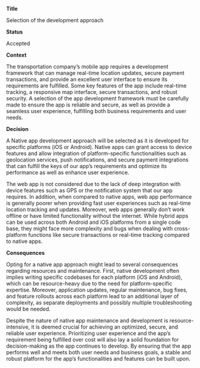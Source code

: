 ﻿**Title**

Selection of the development approach

**Status**

Accepted

**Context**

The transportation company’s mobile app requires a development framework that can manage real-time location updates, secure payment transactions, and provide an excellent user interface to ensure its requirements are fulfilled. Some key features of the app include real-time tracking, a responsive map interface, secure transactions, and robust security. A selection of the app development framework must be carefully made to ensure the app is reliable and secure, as well as provide a seamless user experience, fulfilling both business requirements and user needs.

**Decision**

A Native app development approach will be selected as it is developed for specific platforms (iOS or Android). Native apps can grant access to device features and allow integration of platform-specific functionalities such as geolocation services, push notifications, and secure payment integrations that can fulfill the keys of our app’s requirements and optimize its performance as well as enhance user experience.

The web app is not considered due to the lack of deep integration with device features such as GPS or the notification system that our app requires. In addition, when compared to native apps, web app performance is generally poorer when providing fast user experiences such as real-time location tracking and updates. Moreover, web apps generally don’t work offline or have limited functionality without the internet. While hybrid apps can be used across both Android and iOS platforms from a single code base, they might face more complexity and bugs when dealing with cross-platform functions like secure transactions or real-time tracking compared to native apps.

**Consequences**

Opting for a native app approach might lead to several consequences regarding resources and maintenance. First, native development often implies writing specific codebases for each platform (iOS and Android), which can be resource-heavy due to the need for platform-specific expertise. Moreover, application updates, regular maintenance, bug fixes, and feature rollouts across each platform lead to an additional layer of complexity, as separate deployments and possibly multiple troubleshooting would be needed. 

Despite the nature of native app maintenance and development is resource-intensive, it is deemed crucial for achieving an optimized, secure, and reliable user experience. Prioritizing user experience and the app’s requirement being fulfilled over cost will also lay a solid foundation for decision-making as the app continues to develop. By ensuring that the app performs well and meets both user needs and business goals, a stable and robust platform for the app’s functionalities and features can be built upon.
